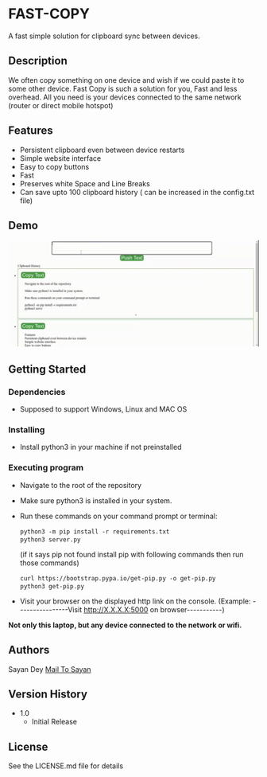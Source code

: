 # FAST-COPY

A fast simple solution for clipboard sync between devices.

## Description

We often copy something on one device and wish if we could paste it to some other device. Fast Copy is such a solution for you, Fast and less overhead.
All you need is your devices connected to the same network (router or direct mobile hotspot)

## Features

* Persistent clipboard even between device restarts
* Simple website interface
* Easy to copy buttons
* Fast
* Preserves white Space and Line Breaks
* Can save upto 100 clipboard history ( can be increased in the config.txt file)

## Demo 

![Demo](Demo/demo.gif)

## Getting Started

### Dependencies

* Supposed to support Windows, Linux and MAC OS

### Installing

* Install python3 in your machine if not preinstalled

### Executing program

* Navigate to the root of the repository
* Make sure python3 is installed in your system.
* Run these commands on your command prompt or terminal:

    ```
    python3 -m pip install -r requirements.txt
    python3 server.py
    ```

    (if it says pip not found install pip with following commands then run those commands)

    ```
    curl https://bootstrap.pypa.io/get-pip.py -o get-pip.py
    python3 get-pip.py
    ```

* Visit your browser on the displayed http link on the console. 
(Example: ----------------Visit http://X.X.X.X:5000 on browser-----------)

**Not only this laptop, but any device connected to the network or wifi.**


## Authors

Sayan Dey
[Mail To Sayan](mr.sayan.dey@gmail.com)

## Version History

* 1.0
    * Initial Release

## License

See the LICENSE.md file for details